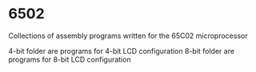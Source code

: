 # 6502
Collections of assembly programs written for the 65C02 microprocessor 

4-bit folder are programs for 4-bit LCD configuration
8-bit folder are programs for 8-bit LCD configuration
